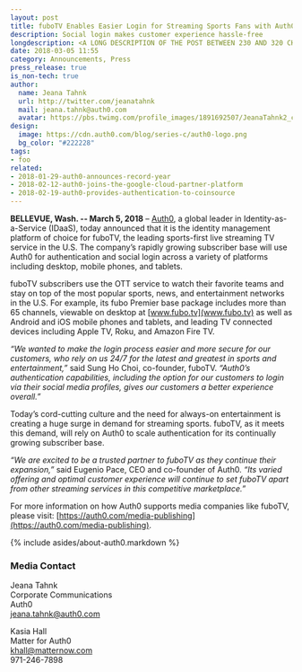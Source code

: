 ```yaml
---
layout: post
title: fuboTV Enables Easier Login for Streaming Sports Fans with Auth0
description: Social login makes customer experience hassle-free 
longdescription: <A LONG DESCRIPTION OF THE POST BETWEEN 230 AND 320 CHARACTERS>
date: 2018-03-05 11:55
category: Announcements, Press
press_release: true
is_non-tech: true
author:
  name: Jeana Tahnk
  url: http://twitter.com/jeanatahnk
  mail: jeana.tahnk@auth0.com
  avatar: https://pbs.twimg.com/profile_images/1891692507/JeanaTahnk2_crop_400x400.jpg
design:
  image: https://cdn.auth0.com/blog/series-c/auth0-logo.png
  bg_color: "#222228"
tags:
- foo
related:
- 2018-01-29-auth0-announces-record-year
- 2018-02-12-auth0-joins-the-google-cloud-partner-platform
- 2018-02-19-auth0-provides-authentication-to-coinsource
---
```


**BELLEVUE, Wash. -- March 5, 2018** – [Auth0](https://auth0.com/), a global leader in Identity-as-a-Service (IDaaS), today announced that it is the identity management platform of choice for fuboTV, the leading sports-first live streaming TV service in the U.S. The company’s rapidly growing subscriber base will use Auth0 for authentication and social login across a variety of platforms including desktop, mobile phones, and tablets.

fuboTV subscribers use the OTT service to watch their favorite teams and stay on top of the most popular sports, news, and entertainment networks in the U.S. For example, its fubo Premier base package includes more than 65 channels, viewable on desktop at [www.fubo.tv](www.fubo.tv) as well as Android and iOS mobile phones and tablets, and leading TV connected devices including Apple TV, Roku, and Amazon Fire TV.

_“We wanted to make the login process easier and more secure for our customers, who rely on us 24/7 for the latest and greatest in sports and entertainment,”_ said Sung Ho Choi, co-founder, fuboTV. _“Auth0’s authentication capabilities, including the option for our customers to login via their social media profiles, gives our customers a better experience overall.”_ 

Today’s cord-cutting culture and the need for always-on entertainment is creating a huge surge in demand for streaming sports. fuboTV, as it meets this demand, will rely on Auth0 to scale authentication for its continually growing subscriber base. 

_“We are excited to be a trusted partner to fuboTV as they continue their expansion,”_ said Eugenio Pace, CEO and co-founder of Auth0. _“Its varied offering and optimal customer experience will continue to set fuboTV apart from other streaming services in this competitive marketplace.”_

For more information on how Auth0 supports media companies like fuboTV, please visit: [https://auth0.com/media-publishing](https://auth0.com/media-publishing). 

{% include asides/about-auth0.markdown %}

### Media Contact

Jeana Tahnk<br>
Corporate Communications<br>
Auth0<br>
[jeana.tahnk@auth0.com](mailto:jeana.tahnk@auth0.com)

Kasia Hall<br>
Matter for Auth0<br>
[khall@matternow.com](mailto:khall@matternow.com)<br>
971-246-7898
